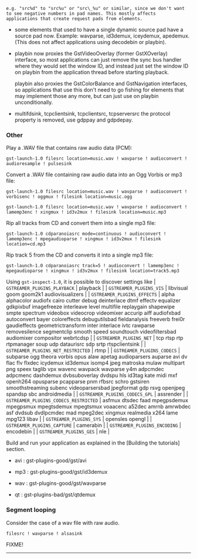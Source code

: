     e.g. "src%d" to "src%u" or "src\_%u" or similar, since we don't want
    to see negative numbers in pad names. This mostly affects
    applications that create request pads from elements.

  - some elements that used to have a single dynamic source pad have a
    source pad now. Example: wavparse, id3demux, iceydemux, apedemux.
    (This does not affect applications using decodebin or playbin).

  - playbin now proxies the GstVideoOverlay (former GstXOverlay)
    interface, so most applications can just remove the sync bus handler
    where they would set the window ID, and instead just set the window
    ID on playbin from the application thread before starting playback.

    playbin also proxies the GstColorBalance and GstNavigation
    interfaces, so applications that use this don't need to go fishing
    for elements that may implement those any more, but can just use on
    playbin unconditionally.

  - multifdsink, tcpclientsink, tcpclientsrc, tcpserversrc the protocol
    property is removed, use gdppay and gdpdepay.

### Other

Play a .WAV file that contains raw audio data (PCM):

```
gst-launch-1.0 filesrc location=music.wav ! wavparse ! audioconvert ! audioresample ! pulsesink
```

Convert a .WAV file containing raw audio data into an Ogg Vorbis or mp3 file:

```
gst-launch-1.0 filesrc location=music.wav ! wavparse ! audioconvert ! vorbisenc ! oggmux ! filesink location=music.ogg
```

```
gst-launch-1.0 filesrc location=music.wav ! wavparse ! audioconvert ! lamemp3enc ! xingmux ! id3v2mux ! filesink location=music.mp3
```

Rip all tracks from CD and convert them into a single mp3 file:

```
gst-launch-1.0 cdparanoiasrc mode=continuous ! audioconvert ! lamemp3enc ! mpegaudioparse ! xingmux ! id3v2mux ! filesink location=cd.mp3
```

Rip track 5 from the CD and converts it into a single mp3 file:

```
gst-launch-1.0 cdparanoiasrc track=5 ! audioconvert ! lamemp3enc ! mpegaudioparse ! xingmux ! id3v2mux ! filesink location=track5.mp3
```

Using `gst-inspect-1.0`, it is possible to discover settings like
| `GSTREAMER_PLUGINS_PLAYBACK`   | playback |
| `GSTREAMER_PLUGINS_VIS`        | libvisual goom goom2k1 audiovisualizers |
| `GSTREAMER_PLUGINS_EFFECTS`    | alpha alphacolor audiofx cairo cutter debug deinterlace dtmf effectv equalizer gdkpixbuf imagefreeze interleave level multifile replaygain shapewipe smpte spectrum videobox videocrop videomixer accurip aiff audiofxbad autoconvert bayer coloreffects debugutilsbad fieldanalysis freeverb frei0r gaudieffects geometrictransform inter interlace ivtc rawparse removesilence segmentclip smooth speed soundtouch videofiltersbad audiomixer compositor webrtcdsp |
| `GSTREAMER_PLUGINS_NET`        | tcp rtsp rtp rtpmanager soup udp dataurisrc sdp srtp rtspclientsink |
| `GSTREAMER_PLUGINS_NET_RESTRICTED` | rtmp |
| `GSTREAMER_PLUGINS_CODECS`     | subparse ogg theora vorbis opus alaw apetag audioparsers auparse avi dv flac flv flxdec icydemux id3demux isomp4 jpeg matroska mulaw multipart png speex taglib vpx wavenc wavpack wavparse y4m adpcmdec adpcmenc dashdemux dvbsuboverlay dvdspu hls id3tag kate midi mxf openh264 opusparse pcapparse pnm rfbsrc schro gstsiren smoothstreaming subenc videoparsersbad jpegformat gdp rsvg openjpeg spandsp sbc androidmedia |
| `GSTREAMER_PLUGINS_CODECS_GPL` | assrender |
| `GSTREAMER_PLUGINS_CODECS_RESTRICTED` | asfmux dtsdec faad mpegpsdemux mpegpsmux mpegtsdemux mpegtsmux voaacenc a52dec amrnb amrwbdec asf dvdsub dvdlpcmdec mad mpeg2dec xingmux realmedia x264 lame mpg123 libav |
| `GSTREAMER_PLUGINS_SYS`        | opensles opengl |
| `GSTREAMER_PLUGINS_CAPTURE`    | camerabin |
| `GSTREAMER_PLUGINS_ENCODING`   | encodebin |
| `GSTREAMER_PLUGINS_GES`        | nle |

Build and run your application as explained in the [Building the tutorials] section.

  [information]: images/icons/emoticons/information.svg
  [Android SDK]: http://developer.android.com/sdk/index.html
  [Android NDK]: http://developer.android.com/tools/sdk/ndk/index.html
  [GStreamer binaries]: https://gstreamer.freedesktop.org/download/#android
  [Java Native Interface]: http://en.wikipedia.org/wiki/Java_Native_Interface
  [Android JNI tips here]: http://developer.android.com/guide/practices/jni.html

  - avi : gst-plugins-good/gst/avi

  - mp3 : gst-plugins-good/gst/id3demux

  - wav : gst-plugins-good/gst/wavparse

  - qt : gst-plugins-bad/gst/qtdemux
### Segment looping

Consider the case of a wav file with raw audio.

```
filesrc ! wavparse ! alsasink
```

FIXME!

---

